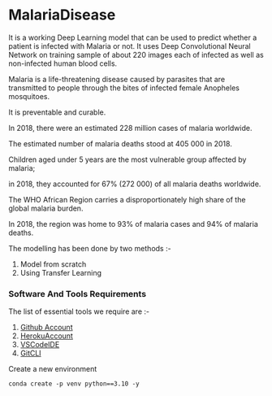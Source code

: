 # MalariaDisease
It is a working Deep Learning model that can be used to predict whether a patient is infected with Malaria or not. It uses Deep Convolutional Neural Network on training sample of about 220 images each of infected as well as non-infected human blood cells. 

Malaria is a life-threatening disease caused by parasites that are transmitted to people through the bites of infected female Anopheles mosquitoes.

It is preventable and curable.

In 2018, there were an estimated 228 million cases of malaria worldwide.

The estimated number of malaria deaths stood at 405 000 in 2018.

Children aged under 5 years are the most vulnerable group affected by malaria;

in 2018, they accounted for 67% (272 000) of all malaria deaths worldwide.

The WHO African Region carries a disproportionately high share of the global malaria burden.

In 2018, the region was home to 93% of malaria cases and 94% of malaria deaths.

The modelling has been done by two methods :- 
1) Model from scratch 
2) Using Transfer Learning

### Software And Tools Requirements
The list of essential tools we require are :-

1. [Github Account](https://github.com)
2. [HerokuAccount](https://heroku.com)
3. [VSCodeIDE](https://code.visualstudio.com/)
4. [GitCLI](https://git-scm.com/book/en/v2/Getting-Started-The-Command-Line)

Create a new environment



`conda create -p venv python==3.10 -y`

